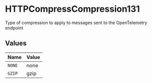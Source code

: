 # HTTPCompressCompression131

Type of compression to apply to messages sent to the OpenTelemetry endpoint


## Values

| Name   | Value  |
| ------ | ------ |
| `NONE` | none   |
| `GZIP` | gzip   |